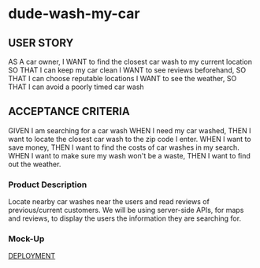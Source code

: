 # dude-wash-my-car

## USER STORY
AS A car owner, I WANT to find the closest car wash to my current location
SO THAT I can keep my car clean
I WANT to see reviews beforehand, SO THAT I can choose reputable locations
I WANT to see the weather, SO THAT I can avoid a poorly timed car wash


## ACCEPTANCE CRITERIA 
GIVEN I am searching for a car wash
WHEN I need my car washed,
THEN I want to locate the closest car wash to the zip code I enter.
WHEN I want to save money,
THEN I want to find the costs of car washes in my search.
WHEN I want to make sure my wash won't be a waste, 
THEN I want to find out the weather. 


### Product Description
Locate nearby car washes near the users and read reviews of previous/current customers. We will be using server-side APIs, for maps and reviews, to display the users the information they 
are searching for. 

### Mock-Up
<a href="https://sumnerfrank.github.io/dude-wash-my-car/">DEPLOYMENT</a>